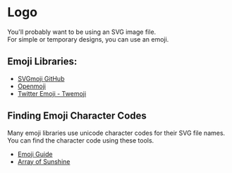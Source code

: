 # Logo

You'll probably want to be using an SVG image file.  
For simple or temporary designs, you can use an emoji.

## Emoji Libraries:

- [SVGmoji GitHub](https://github.com/svgmoji/svgmoji)
- [Openmoji](https://openmoji.org)
- [Twitter Emoji - Twemoji](https://github.com/twitter/twemoji)

## Finding Emoji Character Codes

Many emoji libraries use unicode character codes for their SVG file names.  
You can find the character code using these tools.

- [Emoji Guide](https://emojiguide.org/)
- [Array of Sunshine](https://gadgets.arayofsunshine.dev/unicode)
